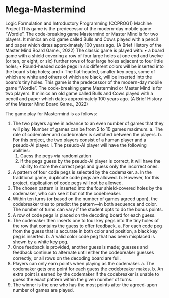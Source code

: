 # Mega-Mastermind
Logic Formulation and Introductory Programming (CCPROG1)
Machine Project
This game is the predecessor of the modern-day mobile game “Wordle”. The code-breaking game Mastermind or Master Mind is for two players. It mimics an old game called Bulls and Cows played with a pencil and paper which dates approximately 100 years ago. (A Brief History of the Master Mind Board Game., 2022)
The classic game is played with:
• a board game with a shield covering a row of four large holes at one end and twelve (or ten, or eight, or six) further rows of four large holes adjacent to four little holes;
• Round-headed code pegs in six different colors will be inserted into the board's big holes; and
• The flat-headed, smaller key pegs, some of which are white and others of which are black, will be inserted into the board's tiny holes.
This game is the predecessor of the modern-day mobile game “Wordle”. The code-breaking game Mastermind or Master Mind is for two players. It mimics an old game called Bulls and Cows played with a pencil and paper which dates approximately 100 years ago. (A Brief History of the Master Mind Board Game., 2022)

The game play for Mastermind is as follows:

1. The two players agree in advance to an even number of games that they will play. Number of games can be from 2 to 10 games maximum.
  a. The role of codemaker and codebreaker is switched between the players.
  b. For this project, the two players consist of a human player and a pseudo-AI player.
    i. The pseudo-AI player will have the following abilities:
      1. Guess the pegs via randomization
      2. If the pegs guess by the pseudo-AI player is correct, it will have the ability to store the correct pegs and guess only the incorrect ones.
2. A pattern of four code pegs is selected by the codemaker.
  a. In the traditional game, duplicate code pegs are allowed.
  b. However, for this project, duplication of code pegs will not be allowed.
3. The chosen pattern is inserted into the four shield-covered holes by the codemaker, who can see it but not the codebreaker.
4. Within ten turns (or based on the number of games agreed upon), the codebreaker tries to predict the pattern—in both sequence and color.
The number of turns can vary if the student opts to do the bonus points.
5. A row of code pegs is placed on the decoding board for each guess.
6. The codemaker then inserts one to four key pegs into the tiny holes of the row that contains the guess to offer feedback.
  a. For each code peg from the guess that is accurate in both color and position, a black key peg is inserted.
  b. A valid color code peg that has been misplaced is shown by a white key peg.
7. Once feedback is provided, another guess is made; guesses and feedback continue to alternate until either the codebreaker guesses correctly, or all rows on the decoding board are full.
8. Players can only earn points when playing as the codemaker.
  a. The codemaker gets one point for each guess the codebreaker makes.
  b. An extra point is earned by the codemaker if the codebreaker is unable to guess the exact pattern within the given number of turns.
9. The winner is the one who has the most points after the agreed-upon number of games are played.
